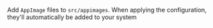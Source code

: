 Add `AppImage` files to `src/appimages`.
When applying the configuration, they'll automatically be added to your system